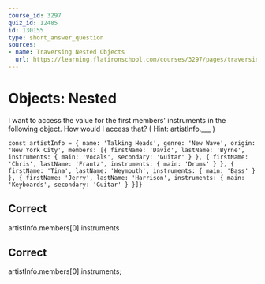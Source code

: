 ```yaml
---
course_id: 3297
quiz_id: 12485
id: 130155
type: short_answer_question
sources:
- name: Traversing Nested Objects
  url: https://learning.flatironschool.com/courses/3297/pages/traversing-nested-objects?module_item_id=143582
---
```


# Objects: Nested

I want to access the value for the first members' instruments in the following
object. How would I access that? ( Hint: artistInfo.\_\_\_ )

```
const artistInfo = { name: 'Talking Heads', genre: 'New Wave', origin: 'New York City', members: [{ firstName: 'David', lastName: 'Byrne', instruments: { main: 'Vocals', secondary: 'Guitar' } }, { firstName: 'Chris', lastName: 'Frantz', instruments: { main: 'Drums' } }, { firstName: 'Tina', lastName: 'Weymouth', instruments: { main: 'Bass' } }, { firstName: 'Jerry', lastName: 'Harrison', instruments: { main: 'Keyboards', secondary: 'Guitar' } }]}
```

## Correct

artistInfo.members[0].instruments

## Correct

artistInfo.members[0].instruments;
